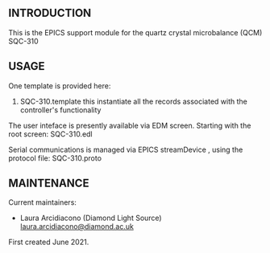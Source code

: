 INTRODUCTION
------------

This is the EPICS support module for the
quartz crystal microbalance (QCM) SQC-310

USAGE
-----

One template is provided here:
1) SQC-310.template
this instantiate all the records associated with the controller's
functionality


The user inteface is presently available via EDM screen.
Starting with the root screen:
SQC-310.edl

Serial communications is managed via EPICS streamDevice , using the protocol file:
SQC-310.proto

MAINTENANCE
------------

Current maintainers:
* Laura Arcidiacono (Diamond Light Source) laura.arcidiacono@diamond.ac.uk

First created June 2021.
